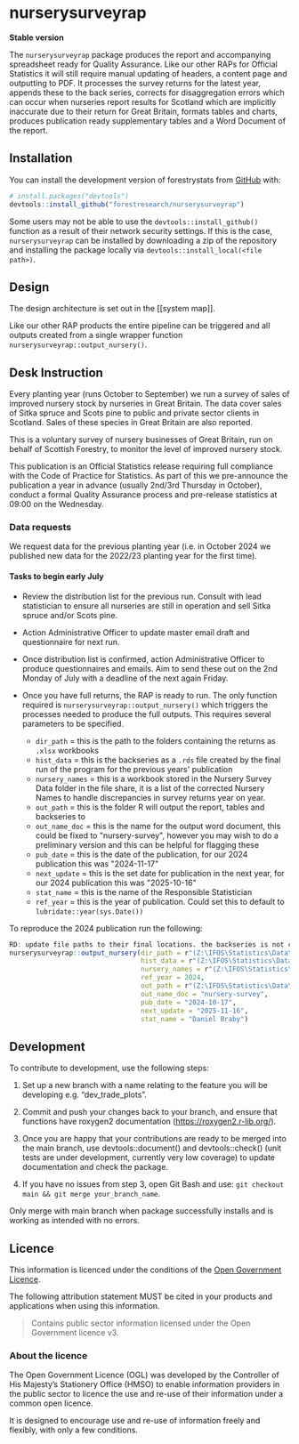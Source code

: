 
<!-- README.md is generated from README.Rmd. Please edit that file -->
 
# nurserysurveyrap

<!-- badges: start -->
<!-- badges: end -->

**Stable version**

The `nurserysurveyrap` package produces the report and accompanying
spreadsheet ready for Quality Assurance. Like our other RAPs for Official Statistics it will still require manual updating of headers, a content page and outputting to PDF. It processes the survey returns for the latest year, appends these to the back series, corrects for disaggregation errors which can occur when nurseries report results for Scotland which are implicitly inaccurate due to their return for Great Britain, formats tables and charts, produces publication ready supplementary tables and a Word Document of the report.



## Installation

You can install the development version of forestrystats from
[GitHub](https://github.com/forestresearch/nurserysurveyrap) with:

``` r
# install.packages("devtools")
devtools::install_github("forestresearch/nurserysurveyrap")
```
Some users may not be able to use the `devtools::install_github()`
function as a result of their network security settings. If this is the
case, `nurserysurveyrap` can be installed by downloading a zip of the
repository and installing the package locally via
`devtools::install_local(<file path>)`.

## Design

The design architecture is set out in the [[system map]].

Like our other RAP products the entire pipeline can be triggered and all outputs created from a single wrapper function `nurserysurveyrap::output_nursery()`.

## Desk Instruction

Every planting year (runs October to September) we run a survey of sales of improved nursery stock by nurseries in Great Britain. The data cover sales of Sitka spruce and Scots pine to public and private sector clients in Scotland. Sales of these species in Great Britain are also reported.

This is a voluntary survey of nursery businesses of Great Britain, run on behalf of Scottish Forestry, to monitor the level of improved nursery stock. 

This publication is an Official Statistics release requiring full compliance with the Code of Practice for Statistics. As part of this we pre-announce the publication a year in advance (usually 2nd/3rd Thursday in October), conduct a formal Quality Assurance process and pre-release statistics at 09:00 on the Wednesday.

### Data requests

We request data for the previous planting year (i.e. in October 2024 we published new data for the 2022/23 planting year for the first time).

#### Tasks to begin early July

- Review the distribution list for the previous run. Consult with lead statistician to ensure all nurseries are still in operation and sell Sitka spruce and/or Scots pine.

- Action Administrative Officer to update master email draft and questionnaire for next run. 

- Once distribution list is confirmed, action Administrative Officer to produce questionnaires and emails. Aim to send these out on the 2nd Monday of July with a deadline of the next again Friday.

- Once you have full returns, the RAP is ready to run. The only function required is `nurserysurveyrap::output_nursery()` which triggers the processes needed to produce the full outputs. This requires several parameters to be specified.
  - `dir_path` = this is the path to the folders containing the returns as `.xlsx` workbooks
  - `hist_data` = this is the backseries as a `.rds` file created by the final run of the program for the previous years' publication
  - `nursery_names` = this is a workbook stored in the Nursery Survey Data folder in the file share, it is a list of the corrected Nursery Names to handle discrepancies in survey returns year on year.
  - `out_path` = this is the folder R will output the report, tables and backseries to
  - `out_name_doc` = this is the name for the output word document, this could be fixed to "nursery-survey", however you may wish to do a preliminary version and this can be helpful for flagging these
  - `pub_date` = this is the date of the publication, for our 2024 publication this was "2024-11-17"
  - `next_update` = this is the set date for publication in the next year, for our 2024 publication this was "2025-10-16"
  - `stat_name` = this is the name of the Responsible Statistician
  - `ref_year` = this is the year of publication. Could set this to default to `lubridate::year(sys.Date())`

To reproduce the 2024 publication run the following:


```r
RD: update file paths to their final locations. the backseries is not currently in the data folder
nurserysurveyrap::output_nursery(dir_path = r"(Z:\IFOS\Statistics\Data\Nursery Survey\2022-23\4_Surveys returned)",
                                 hist_data = r"(Z:\IFOS\Statistics\Data\Nursery Survey\braby_dev\nursery\nursery_survey-2024-10-07.rds)",
                                 nursery_names = r"(Z:\IFOS\Statistics\Data\Nursery Survey\braby_dev\nursery\names.csv)",
                                 ref_year = 2024,
                                 out_path = r"(Z:\IFOS\Statistics\Data\Nursery Survey)",
                                 out_name_doc = "nursery-survey",
                                 pub_date = "2024-10-17",
                                 next_update = "2025-11-16",
                                 stat_name = "Daniel Braby")
```


## Development

To contribute to development, use the following steps:

1.  Set up a new branch with a name relating to the feature you will be
    developing e.g. “dev_trade_plots”.

2.  Commit and push your changes back to your branch, and ensure that
    functions have roxygen2 documentation
    (<https://roxygen2.r-lib.org/>).

3.  Once you are happy that your contributions are ready to be merged
    into the main branch, use devtools::document() and devtools::check()
    (unit tests are under development, currently very low coverage) to
    update documentation and check the package.

4.  If you have no issues from step 3, open Git Bash and use:
    `git checkout main && git merge your_branch_name`.

Only merge with main branch when package successfully installs and is
working as intended with no errors.

## Licence

This information is licenced under the conditions of the [Open
Government
Licence](http://www.nationalarchives.gov.uk/doc/open-government-licence/version/3).

The following attribution statement MUST be cited in your products and
applications when using this information.

> Contains public sector information licensed under the Open Government
> licence v3.

### About the licence

The Open Government Licence (OGL) was developed by the Controller of His
Majesty’s Stationery Office (HMSO) to enable information providers in
the public sector to licence the use and re-use of their information
under a common open licence.

It is designed to encourage use and re-use of information freely and
flexibly, with only a few conditions.
